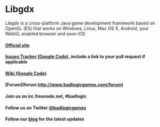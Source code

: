 Libgdx
======

Libgdx is a cross-platform Java game development framework based on 
OpenGL (ES) that works on Windows, Linux, Mac OS X, Android, your
WebGL enabled browser and soon iOS

#### [Official site](http://libgdx.badlogicgames.com)
#### [Issues Tracker (Google Code)](http://code.google.com/p/libgdx/issues), include a link to your pull request if applicable
#### [Wiki (Google Code)](http://code.google.com/p/libgdx/wiki/TableOfContents)

#### [Forum](forum http://www.badlogicgames.com/forum)
#### Join us on irc.freenode.net, #badlogic
#### Follow us on Twitter [@badlogicgames](http://www.twitter.com/badlogicgames)
#### Follow our [blog](http://www.badlogicgames.com) for the latest updates